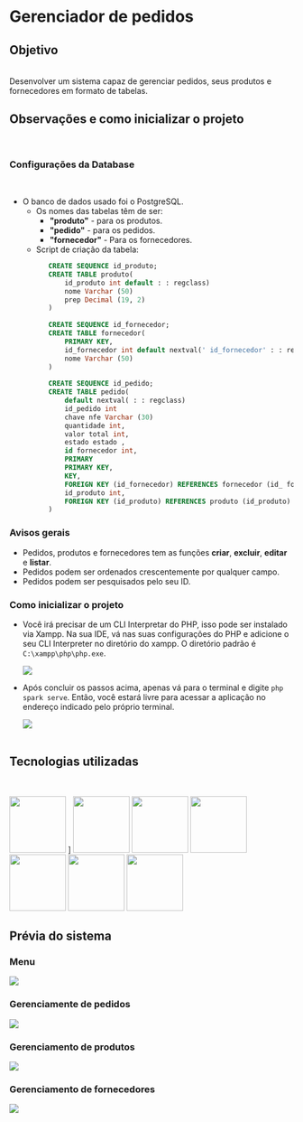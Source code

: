 # Gerenciador de pedidos

## Objetivo

<br>
    Desenvolver um sistema capaz de gerenciar pedidos, seus produtos e fornecedores em formato de tabelas.
<br>

## Observações e como inicializar o projeto

<br>

### Configurações da Database
<br>

 - O banco de dados usado foi o PostgreSQL.
   -   Os nomes das tabelas têm de ser:
       -   **"produto"** - para os produtos.
       -   **"pedido"** - para os pedidos.
       -   **"fornecedor"** - Para os fornecedores.
   - Script de criação da tabela:
     ```sql
        CREATE SEQUENCE id_produto;
        CREATE TABLE produto(
            id_produto int default : : regclass)
            nome Varchar (50)
            prep Decimal (19, 2)
        )
        
        CREATE SEQUENCE id_fornecedor;
        CREATE TABLE fornecedor(
            PRIMARY KEY,
            id_fornecedor int default nextval(' id_fornecedor' : : regclass)
            nome Varchar (50)
        )
        
        CREATE SEQUENCE id_pedido;
        CREATE TABLE pedido(
            default nextval( : : regclass)
            id_pedido int
            chave nfe Varchar (30)
            quantidade int,
            valor total int,
            estado estado ,
            id fornecedor int,
            PRIMARY
            PRIMARY KEY,
            KEY,
            FOREIGN KEY (id_fornecedor) REFERENCES fornecedor (id_ fornecedor)
            id_produto int,
            FOREIGN KEY (id_produto) REFERENCES produto (id_produto)
        )
        ```

### Avisos gerais

  - Pedidos, produtos e fornecedores tem as funções **criar**, **excluir**, **editar** e **listar**.
  - Pedidos podem ser ordenados crescentemente por qualquer campo.
  - Pedidos podem ser pesquisados pelo seu ID.
  

### Como inicializar o projeto

  - Você irá precisar de um CLI Interpretar do PHP, isso pode ser instalado via Xampp. Na sua IDE, vá nas suas configurações do PHP e adicione o seu CLI Interpreter no diretório do xampp. O diretório padrão é `C:\xampp\php\php.exe`.

    <img src="https://i.imgur.com/sInc7m8.png" />
    
  - Após concluir os passos acima, apenas vá para o terminal e digite `php spark serve`. Então, você estará livre para acessar a aplicação no endereço indicado pelo próprio terminal.
  
    <img src="https://i.imgur.com/Y1EkGkJ.png" /> <br><br>

## Tecnologias utilizadas

<br>

<img src="https://cdn.jsdelivr.net/gh/devicons/devicon/icons/codeigniter/codeigniter-plain.svg" width="100px" height="100px"/> ]
<img src="https://cdn.jsdelivr.net/gh/devicons/devicon/icons/php/php-original.svg" width="100px" height="100px"/> 
<img src="https://cdn.jsdelivr.net/gh/devicons/devicon/icons/html5/html5-original.svg" width="100px" height="100px"/>
<img src="https://cdn.jsdelivr.net/gh/devicons/devicon/icons/css3/css3-original.svg" width="100px" height="100px"/> 
<img src="https://cdn.jsdelivr.net/gh/devicons/devicon/icons/javascript/javascript-original.svg" width="100px" height="100px"/>
<img src="https://cdn.jsdelivr.net/gh/devicons/devicon/icons/postgresql/postgresql-original-wordmark.svg" width="100px" height="100px"/>
<img src="https://cdn.jsdelivr.net/gh/devicons/devicon/icons/composer/composer-original.svg" width="100px" height="100px"/>

## Prévia do sistema

### Menu
<img src="https://i.imgur.com/oYAcZyi.png"/>

### Gerenciamente de pedidos
<img src="https://i.imgur.com/8HUg7lp.png"/>

### Gerenciamento de produtos
<img src="https://i.imgur.com/qBnJLgs.png"/>

### Gerenciamento de fornecedores
<img src="https://i.imgur.com/VCq3PBd.png"/>
